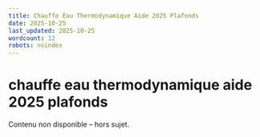 ```yaml
---
title: Chauffe Eau Thermodynamique Aide 2025 Plafonds
date: 2025-10-25
last_updated: 2025-10-25
wordcount: 12
robots: noindex
---
```


# chauffe eau thermodynamique aide 2025 plafonds

Contenu non disponible – hors sujet.